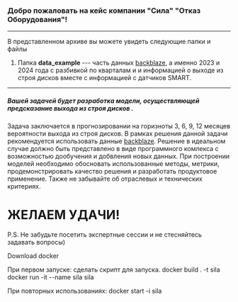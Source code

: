 ### Добро пожаловать на кейс компании "Сила" "Отказ Оборудования"!
*** 
В представленном архиве вы можете увидеть следующие папки и файлы

1. Папка **data_example** --- часть данных [backblaze](https://www.backblaze.com/cloud-storage/resources/hard-drive-test-data), а именно 2023 и 2024 года с разбивкой по кварталам и и информацией о выходе из строя дисков вместе с информацией с датчиков SMART.

***

##### Вашей задачей будет разработка модели, осуществляющей предсказание выхода из строя дисков .

Задача заключается в прогнозировании на горизноты 3, 6, 9, 12 месяцев вероятности выхода из строя дисков. В рамках решения данной задачи рекомендуется использовать данные [backblaze](https://www.backblaze.com/cloud-storage/resources/hard-drive-test-data). Решение в идеальном случае должно быть представлено в виде программного комлекса с возможностью дообучения и добвления новых данных. При построении моделей необходимо обосновать использованные методы, метрики, продемонстрировать качество решения и разработать продуктовое применение. Также не забывайте об отраслевых и технических критериях.

# ЖЕЛАЕМ УДАЧИ!

P.S. Не забудьте посетить экспертные сессии и не стесняйтесь задавать вопросы)

Download docker

При первом запуске: сделать скрипт для запуска.
docker build . -t sila
docker run -it --name sila sila

При повторных использованиях:
docker start -i sila